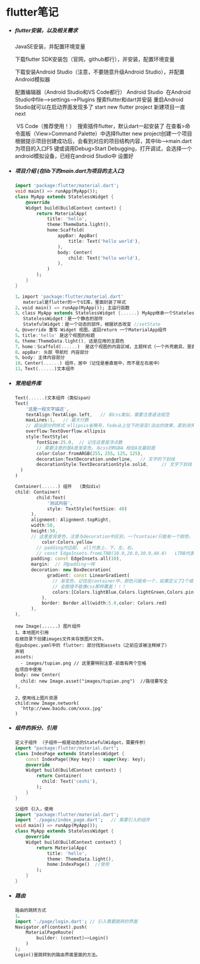 # flutter笔记

- ##### flutter安装，以及相关需求

   JavaSE安装，并配置环境变量

   下载flutter SDK安装包（官网，github都行），并安装，配置环境变量

   下载安装Android Studio（注意，不要随意升级Android Studio），并配置Android模拟器

   配置编辑器（Android Studio和VS Code都行）
   	Android Studio
   ​	在Android Studio中file-->settings-->Plugins 搜索flutter和dart并安装
   ​	重启Android Studio就可以在启动界面发现多了 start new flutter project
   ​	新建项目一直next

   ​	VS Code（推荐使用！）
   ​	搜索插件flutter，默认dart一起安装了
   ​	在查看>命令面板（View>Command Palette）中选择flutter new project创建一个项目
   ​	根据提示项目创建成功后，会看到对应的项目结构内容，其中lib-->main.dart为项目的入口
   ​	F5 键或调用Debug>Start Debugging，打开调试，会选择一个android模拟设备，已经在android Studio中	设置好

- ##### 项目介绍 (在lib下的main.dart为项目的主入口)

  ```dart
  import 'package:flutter/material.dart';
  void main() => runApp(MyApp());
  class MyApp extends StatelessWidget {
      @override
      Widget build(BuildContext context) {
          return MaterialApp(
              title: 'hello',
              theme:ThemeData.light(),
              home:Scaffold(
                  appBar: AppBar(
                      title: Text('hello world'),
                  ),
                  body: Center(
                      child: Text('hello world'),
                  ),
              )
          );
      }
  }
  
  1、import 'package:flutter/material.dart'
     material是flutter的一个UI库，里面封装了样式
  2、void main() => runApp(MyApp()); 主运行函数
  3、class MyApp extends StatelessWidget {......} MyApp继承一个StatelessWidget类
     StatelessWidget：是一个静态的部件
     StatefulWidget：是一个动态的部件，根据状态改变 //setState
  4、@override 重写 Widget 视图，返回return 一个MaterialApp组件
  5、title:'hello' 是这个视图的标题
  6、theme:ThemeData.light(), 这是应用的主题色
  7、home：Scaffold(......)  是这个视图的内容区域，主题样式（一个外壳磨具，里面填充组件）
  8、appBar: 头部 导航栏 内容部分
  9、body: 主体内容部分
  10、Center(......) 组件，居中（记住是垂直居中，而不是左右居中）
  11、Text(......)文本组件
  ```

- ##### 常用组件库

  ```dart
  Text(......)文本组件（类似span）
  Text(
      '这是一段文字描述',
      textAlign:TextAlign.left,   // 和css类似，需要注意语法规范
      maxLines:1,   // 最大行数
      // 超出部分的样式 ellipsis省略号，fade从上往下的渐变(淡出的效果，直到消失)
      overflow:TextOverflow.ellipsis 
      style:TextStyle(
          fontSize:25.0,  // 记住这里是浮点数
          // 需要注意的是A是渐变色，与css的RGBA 相反A在最前面
          color:Color.fromARGB(255，255，125，125),  
          decoration:TextDecoration.underline,   // 文字的下划线
          decorationStyle:TextDecorationStyle.solid,	 // 文字下划线（实线）
  	)
  )
  ```

  ```dart
  Container(......) 组件  （类似div）
  child: Container(
          child:Text(
              '测试内容',
              style: TextStyle(fontSize: 40)
      	),
      	alignment: Alignment.topRight,
  	    width:50,
  	    height:50,
  	    // 这里是背景色，注意与decoration中区别，一个contaier只能有一个颜色，否则跑错！
     		color:Colors.yellow    
          // padding内边距， all代表上，下，左，右。
          // const EdgeInsets.fromLTRB(10.0,20.0,30.0,40.0)   LTRB代表左，上，右，下
      	padding: const EdgeInsets.all(10),   
  	    margin:  // 同padding一样
      	decoration: new BoxDecoration(
              gradient: const LinearGradient(
              	// 渐变色，记住在container中，颜色只能有一个，如果定义了2个或以上，
              	// 会跑错不能像css那样覆盖！！！
              	colors:[Colors.lightBlue,Colors.lightGreen,Colors.pink] 
      		),
      		border: Border.all(width:5.0,color: Colors.red)
      	),
  ),
  ```

  ```
  new Image(......) 图片组件
  1、本地图片引用
  在根目录下创建images文件夹存放图片文件。
  在pubspec.yaml中的 flutter: 部分找到assets（之前应该被注释掉了）
  声明
  assets:
    - images/tupian.png // 这里要特别注意-前面有两个空格
  在项目中使用
  body: new Center(
  	child: new Image.asset("images/tupian.png")  //路径要写全
  ),
  
  2、使用线上图片资源
  child:new Image.network(
  	'http://www.baidu.com/xxxx.jpg'
  )
  ```

- ##### 组件的拆分、引用

  ```dart
  定义子组件 （子组件一般是动态的StatefulWidget，需要传参）
  import "package:flutter/material.dart";
  class IndexPage extends StatelessWidget {
      const IndexPage({Key key}) : super(key: key);
      @override
      Widget build(BuildContext context) {
          return Container(
          	child: Text('ceshi'),
          );
      }
  }
  
  父组件 引入，使用
  import 'package:flutter/material.dart';
  import './pages/index_page.dart';   // 需要引入的组件
  void main() => runApp(MyApp());
  class MyApp extends StatelessWidget {
      @override
      Widget build(BuildContext context) {
          return MaterialApp(
              title: 'hello',
              theme: ThemeData.light(),
              home:IndexPage()  //使用
          );
      }
  }
  ```

- ##### 路由

   ```dart
   路由的跳转方式
   1、
   import './page/login.dart'; // 引入需要跳转的界面
   Navigator.of(context).push(
       MaterialPageRoute(
           builder: (context)=>Login()
       )
   );
   Login()是跳转到的路由界面里面的方法。
   ```

   

